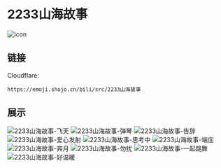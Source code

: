 # 2233山海故事
![icon](https://emoji.shojo.cn/bili/src/2233山海故事/icon.png)
## 链接
Cloudflare:
```
https://emoji.shojo.cn/bili/src/2233山海故事
```
## 展示
![2233山海故事-飞天](https://emoji.shojo.cn/bili/src/2233山海故事/2233山海故事-飞天.png)
![2233山海故事-弹琴](https://emoji.shojo.cn/bili/src/2233山海故事/2233山海故事-弹琴.png)
![2233山海故事-告辞](https://emoji.shojo.cn/bili/src/2233山海故事/2233山海故事-告辞.png)
![2233山海故事-爱心发射](https://emoji.shojo.cn/bili/src/2233山海故事/2233山海故事-爱心发射.png)
![2233山海故事-思考中](https://emoji.shojo.cn/bili/src/2233山海故事/2233山海故事-思考中.png)
![2233山海故事-端庄](https://emoji.shojo.cn/bili/src/2233山海故事/2233山海故事-端庄.png)
![2233山海故事-奔月](https://emoji.shojo.cn/bili/src/2233山海故事/2233山海故事-奔月.png)
![2233山海故事-勿扰](https://emoji.shojo.cn/bili/src/2233山海故事/2233山海故事-勿扰.png)
![2233山海故事-一起跳舞](https://emoji.shojo.cn/bili/src/2233山海故事/2233山海故事-一起跳舞.png)
![2233山海故事-好温暖](https://emoji.shojo.cn/bili/src/2233山海故事/2233山海故事-好温暖.png)
